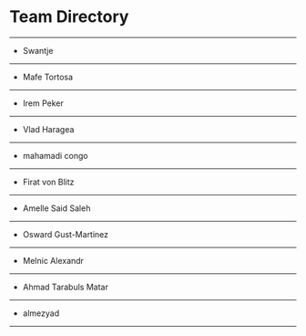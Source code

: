 # Team Directory

---
- Swantje
---
- Mafe Tortosa
---
- Irem Peker
---
- Vlad Haragea
---
- mahamadi congo
---
- Firat von Blitz
---
- Amelle Said Saleh
---
- Osward Gust-Martinez
---
- Melnic Alexandr
---
- Ahmad Tarabuls Matar
---
- almezyad
---

